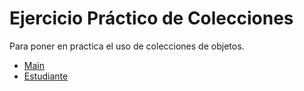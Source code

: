 # Ejercicio Práctico de Colecciones

Para poner en practica el uso de colecciones de objetos.

- [Main](./src/Main.java)
- [Estudiante](./src/Estudiante.java)
